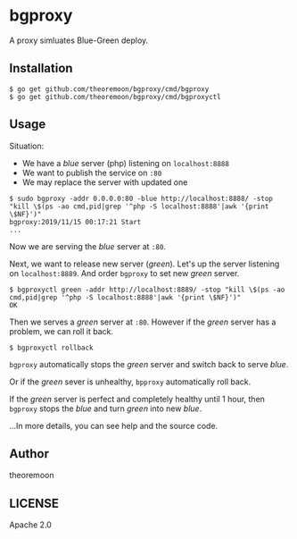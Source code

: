 # bgproxy

A proxy simluates Blue-Green deploy.


## Installation

```
$ go get github.com/theoremoon/bgproxy/cmd/bgproxy
$ go get github.com/theoremoon/bgproxy/cmd/bgproxyctl
```

## Usage

Situation:

- We have a *blue* server (php) listening on `localhost:8888`
- We want to publish the service on `:80`
- We may replace the server with updated one

```
$ sudo bgproxy -addr 0.0.0.0:80 -blue http://localhost:8888/ -stop "kill \$(ps -ao cmd,pid|grep '^php -S localhost:8888'|awk '{print \$NF}')"
bgproxy:2019/11/15 00:17:21 Start
...
```

Now we are serving the *blue* server at `:80`.




Next, we want to release new server (*green*). Let's up the server listening on `localhost:8889`. And order `bgproxy` to set new *green* server.

```
$ bgproxyctl green -addr http://localhost:8889/ -stop "kill \$(ps -ao cmd,pid|grep '^php -S localhost:8888'|awk '{print \$NF}')"
OK
```

Then we serves a *green* server at `:80`. However if the *green* server has a problem, we can roll it back.

```
$ bgproxyctl rollback
```

`bgproxy` automatically stops the *green* server and switch back to serve *blue*.

Or if the *green* sever is unhealthy, `bpproxy` automatically roll back.


If the *green* server is perfect and completely healthy until 1 hour, then `bgproxy` stops the *blue* and turn *green* into new *blue*.


...In more details, you can see help and the source code.

## Author

theoremoon

## LICENSE

Apache 2.0
